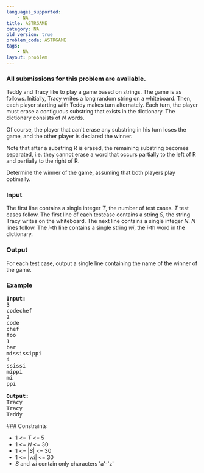 ```yaml
---
languages_supported:
    - NA
title: ASTRGAME
category: NA
old_version: true
problem_code: ASTRGAME
tags:
    - NA
layout: problem
---
```

###  All submissions for this problem are available. 

Teddy and Tracy like to play a game based on strings. The game is as follows. Initially, Tracy writes a long random string on a whiteboard. Then, each player starting with Teddy makes turn alternately. Each turn, the player must erase a contiguous substring that exists in the dictionary. The dictionary consists of _N_ words.

Of course, the player that can't erase any substring in his turn loses the game, and the other player is declared the winner.

Note that after a substring R is erased, the remaining substring becomes separated, i.e. they cannot erase a word that occurs partially to the left of R and partially to the right of R.

Determine the winner of the game, assuming that both players play optimally.

### Input

The first line contains a single integer _T_, the number of test cases. _T_ test cases follow. The first line of each testcase contains a string _S_, the string Tracy writes on the whiteboard. The next line contains a single integer _N_. _N_ lines follow. The _i_-th line contains a single string _wi_, the _i_-th word in the dictionary.

### Output

For each test case, output a single line containing the name of the winner of the game.

### Example

<pre>
<b>Input:</b>
3
codechef
2
code
chef
foo
1
bar
mississippi
4
ssissi
mippi
mi
ppi

<b>Output:</b>
Tracy
Tracy
Teddy
</pre>### Constraints

- 1 <= _T_ <= 5
- 1 <= _N_ <= 30
- 1 <= |_S_| <= 30
- 1 <= |_wi_| <= 30
- _S_ and _wi_ contain only characters 'a'-'z'
